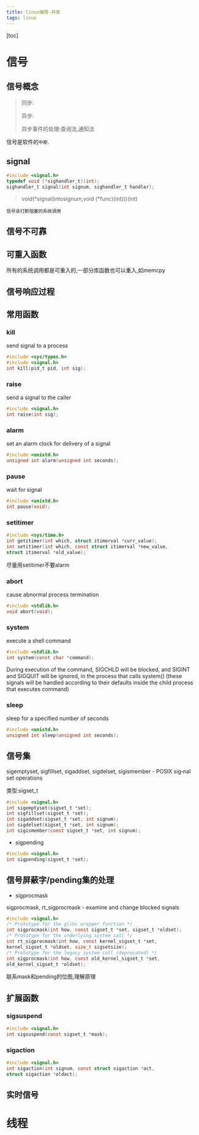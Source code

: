 ```yaml
---
title: linux编程-并发
tags: linux
---
```


[toc]

# 信号

## 信号概念

> 同步:
>
> 异步:
>
> 异步事件的处理:查询法,通知法

信号是软件的`中断`.

## signal

```c
#include <signal.h>
typedef void (*sighandler_t)(int);
sighandler_t signal(int signum, sighandler_t handler);
```

> void(*signal(intosignum,void (*func)(int)))(int)

`信号会打断阻塞的系统调用`

## 信号不可靠

## 可重入函数

所有的系统调用都是可重入的,一部分库函数也可以重入,如memcpy

## 信号响应过程

## 常用函数

### kill

send signal to a process

```c
#include <sys/types.h>
#include <signal.h>
int kill(pid_t pid, int sig);
```

### raise

send a signal to the caller

```c
#include <signal.h>
int raise(int sig);
```

### alarm

set an alarm clock for delivery of a signal

```c
#include <unistd.h>
unsigned int alarm(unsigned int seconds);
```

### pause

wait for signal

```c
#include <unistd.h>
int pause(void);
```

### setitimer

```c
#include <sys/time.h>
int getitimer(int which, struct itimerval *curr_value);
int setitimer(int which, const struct itimerval *new_value,
struct itimerval *old_value);
```

尽量用setitimer不要alarm

### abort

cause abnormal process termination

```c
#include <stdlib.h>
void abort(void);
```

### system

 execute a shell command

```c
#include <stdlib.h>
int system(const char *command);
```

During  execution  of  the command, SIGCHLD will be blocked, and SIGINT
       and SIGQUIT will be ignored, in the process that calls system()  (these
       signals  will  be  handled according to their defaults inside the child
       process that executes command)

### sleep

sleep for a specified number of seconds

```c
#include <unistd.h>
unsigned int sleep(unsigned int seconds);
```

## 信号集

sigemptyset, sigfillset, sigaddset, sigdelset, sigismember - POSIX sig‐nal set operations

类型:sigset_t

```C
#include <signal.h>
int sigemptyset(sigset_t *set);
int sigfillset(sigset_t *set);
int sigaddset(sigset_t *set, int signum);
int sigdelset(sigset_t *set, int signum);
int sigismember(const sigset_t *set, int signum);
```

- sigpending

```c
#include <signal.h>
int sigpending(sigset_t *set);
```

## 信号屏蔽字/pending集的处理

- sigprocmask

sigprocmask, rt_sigprocmask - examine and change blocked signals

```c
#include <signal.h>
/* Prototype for the glibc wrapper function */
int sigprocmask(int how, const sigset_t *set, sigset_t *oldset);
/* Prototype for the underlying system call */
int rt_sigprocmask(int how, const kernel_sigset_t *set,
kernel_sigset_t *oldset, size_t sigsetsize);
/* Prototype for the legacy system call (deprecated) */
int sigprocmask(int how, const old_kernel_sigset_t *set,
old_kernel_sigset_t *oldset);
```

联系mask和pending的位图,理解原理

## 扩展函数

### sigsuspend

```c
#include <signal.h>
int sigsuspend(const sigset_t *mask);
```

### sigaction

```c
#include <signal.h>
int sigaction(int signum, const struct sigaction *act,
struct sigaction *oldact);
```

## 实时信号



# 线程